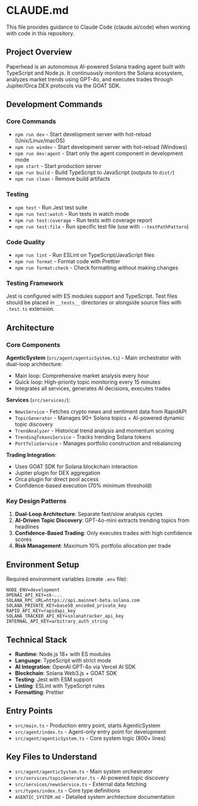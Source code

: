 # CLAUDE.md

This file provides guidance to Claude Code (claude.ai/code) when working with code in this repository.

## Project Overview

Paperhead is an autonomous AI-powered Solana trading agent built with TypeScript and Node.js. It continuously monitors the Solana ecosystem, analyzes market trends using GPT-4o, and executes trades through Jupiter/Orca DEX protocols via the GOAT SDK.

## Development Commands

### Core Commands
- `npm run dev` - Start development server with hot-reload (Unix/Linux/macOS)
- `npm run windev` - Start development server with hot-reload (Windows)
- `npm run dev:agent` - Start only the agent component in development mode
- `npm start` - Start production server
- `npm run build` - Build TypeScript to JavaScript (outputs to `dist/`)
- `npm run clean` - Remove build artifacts

### Testing
- `npm test` - Run Jest test suite
- `npm run test:watch` - Run tests in watch mode
- `npm run test:coverage` - Run tests with coverage report
- `npm run test:file` - Run specific test file (use with `--testPathPattern`)

### Code Quality
- `npm run lint` - Run ESLint on TypeScript/JavaScript files
- `npm run format` - Format code with Prettier
- `npm run format:check` - Check formatting without making changes

### Testing Framework
Jest is configured with ES modules support and TypeScript. Test files should be placed in `__tests__` directories or alongside source files with `.test.ts` extension.

## Architecture

### Core Components

**AgenticSystem** (`src/agent/agenticSystem.ts`) - Main orchestrator with dual-loop architecture:
- Main loop: Comprehensive market analysis every hour
- Quick loop: High-priority topic monitoring every 15 minutes
- Integrates all services, generates AI decisions, executes trades

**Services** (`src/services/`):
- `NewsService` - Fetches crypto news and sentiment data from RapidAPI
- `TopicGenerator` - Manages 90+ Solana topics + AI-powered dynamic topic discovery
- `TrendAnalyzer` - Historical trend analysis and momentum scoring
- `TrendingTokensService` - Tracks trending Solana tokens
- `PortfolioService` - Manages portfolio construction and rebalancing

**Trading Integration**:
- Uses GOAT SDK for Solana blockchain interaction
- Jupiter plugin for DEX aggregation
- Orca plugin for direct pool access
- Confidence-based execution (70% minimum threshold)

### Key Design Patterns

1. **Dual-Loop Architecture**: Separate fast/slow analysis cycles
2. **AI-Driven Topic Discovery**: GPT-4o-mini extracts trending topics from headlines
3. **Confidence-Based Trading**: Only executes trades with high confidence scores
4. **Risk Management**: Maximum 10% portfolio allocation per trade

## Environment Setup

Required environment variables (create `.env` file):
```
NODE_ENV=development
OPENAI_API_KEY=sk-...
SOLANA_RPC_URL=https://api.mainnet-beta.solana.com
SOLANA_PRIVATE_KEY=base58_encoded_private_key
RAPID_API_KEY=rapidapi_key
SOLANA_TRACKER_API_KEY=solanatracker_api_key
INTERNAL_API_KEY=arbitrary_auth_string
```

## Technical Stack

- **Runtime**: Node.js 18+ with ES modules
- **Language**: TypeScript with strict mode
- **AI Integration**: OpenAI GPT-4o via Vercel AI SDK
- **Blockchain**: Solana Web3.js + GOAT SDK
- **Testing**: Jest with ESM support
- **Linting**: ESLint with TypeScript rules
- **Formatting**: Prettier

## Entry Points

- `src/main.ts` - Production entry point, starts AgenticSystem
- `src/agent/index.ts` - Agent-only entry point for development
- `src/agent/agenticSystem.ts` - Core system logic (800+ lines)

## Key Files to Understand

- `src/agent/agenticSystem.ts` - Main system orchestrator
- `src/services/topicGenerator.ts` - AI-powered topic discovery
- `src/services/newsService.ts` - External data fetching
- `src/types/index.ts` - Core type definitions
- `AGENTIC_SYSTEM.md` - Detailed system architecture documentation